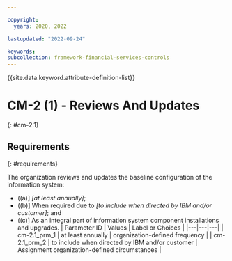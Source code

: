 ```yaml
---

copyright:
  years: 2020, 2022

lastupdated: "2022-09-24"

keywords: 
subcollection: framework-financial-services-controls
---
```


{{site.data.keyword.attribute-definition-list}}

         
# CM-2 (1) - Reviews And Updates
{: #cm-2.1}

## Requirements
{: #requirements}

The organization reviews and updates the baseline configuration of the information system:

- ((a)\] _[at least annually]_;
- ((b)\] When required due to _[to include when directed by IBM and/or customer]_; and
- ((c)\] As an integral part of information system component installations and upgrades.
| Parameter ID | Values | Label or Choices |
|---|---|---|
| cm-2.1_prm_1 | at least annually | organization-defined frequency |
| cm-2.1_prm_2 | to include when directed by IBM and/or customer | Assignment organization-defined circumstances |

